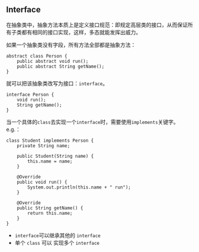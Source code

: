 ## Interface
在抽象类中，抽象方法本质上是定义接口规范：即规定高层类的接口，从而保证所有子类都有相同的接口实现，这样，多态就能发挥出威力。

如果一个抽象类没有字段，所有方法全部都是抽象方法：
```
abstract class Person {
    public abstract void run();
    public abstract String getName();
}
```
就可以把该抽象类改写为接口：`interface`。
```
interface Person {
    void run();
    String getName();
}
```

当一个具体的`class`去实现一个`interface`时，需要使用`implements`关键字。e.g.：
```
class Student implements Person {
    private String name;

    public Student(String name) {
        this.name = name;
    }

    @Override
    public void run() {
        System.out.println(this.name + " run");
    }

    @Override
    public String getName() {
        return this.name;
    }
}
```

- `interface`可以继承其他的 `interface`
- 单个 `class` 可以 实现多个 `interface`